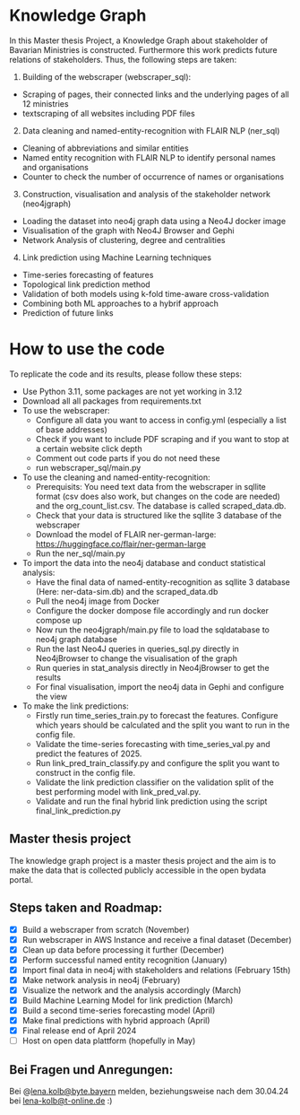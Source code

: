 # Knowledge Graph

In this Master thesis Project, a Knowledge Graph about stakeholder of Bavarian Ministries is constructed. Furthermore this work predicts future relations of stakeholders. Thus, the following steps are taken: 

1. Building of the webscraper (webscraper_sql): 
  - Scraping of pages, their connected links and the underlying pages of all 12 ministries
  - textscraping of all websites including PDF files

2. Data cleaning and named-entity-recognition with FLAIR NLP (ner_sql)
  - Cleaning of abbreviations and similar entities
  - Named entity recognition with FLAIR NLP to identify personal names and organisations
  - Counter to check the number of occurrence of names or organisations

3. Construction, visualisation and analysis of the stakeholder network (neo4jgraph)
  - Loading the dataset into neo4j graph data using a Neo4J docker image
  - Visualisation of the graph with Neo4J Browser and Gephi
  - Network Analysis of clustering, degree and centralities

4. Link prediction using Machine Learning techniques
  - Time-series forecasting of features
  - Topological link prediction method
  - Validation of both models using k-fold time-aware cross-validation
  - Combining both ML approaches to a hybrif approach 
  - Prediction of future links

# How to use the code
To replicate the code and its results, please follow these steps: 
  - Use Python 3.11, some packages are not yet working in 3.12
  - Download all all packages from requirements.txt
  - To use the webscraper: 
    - Configure all data you want to access in config.yml (especially a list of base addresses)
    - Check if you want to include PDF scraping and if you want to stop at a certain website click depth
    - Comment out code parts if you do not need these
    - run webscraper_sql/main.py
  - To use the cleaning and named-entity-recognition:
    - Prerequisits: You need text data from the webscraper in sqllite format (csv does also work, but changes on the code are needed) and the org_count_list.csv. The database is called scraped_data.db. 
    - Check that your data is structured like the sqllite 3 database of the webscraper
    - Download the model of FLAIR ner-german-large: https://huggingface.co/flair/ner-german-large
    - Run the ner_sql/main.py
  - To import the data into the neo4j database and conduct statistical analysis:
    - Have the final data of named-entity-recognition as sqllite 3 database (Here: ner-data-sim.db) and the scraped_data.db
    - Pull the neo4j image from Docker
    - Configure the docker dompose file accordingly and run docker compose up
    - Now run the neo4jgraph/main.py file to load the sqldatabase to neo4j graph database
    - Run the last Neo4J queries in queries_sql.py directly in Neo4jBrowser to change the visualisation of the graph
    - Run queries in stat_analysis directly in Neo4jBrowser to get the results
    - For final visualisation, import the neo4j data in Gephi and configure the view
  - To make the link predictions: 
    - Firstly run time_series_train.py to forecast the features. Configure which years should be calculated and the split you want to run in the config file. 
    - Validate the time-series forecasting with time_series_val.py and predict the features of 2025. 
    - Run link_pred_train_classify.py and configure the split you want to construct in the config file.
    - Validate the link prediction classifier on the validation split of the best performing model with link_pred_val.py.
    - Validate and run the final hybrid link prediction using the script final_link_prediction.py



## Master thesis project

The knowledge graph project is a master thesis project and the aim is to make the data that is collected publicly accessible in the open bydata portal. 


## Steps taken and Roadmap:

- [X] Build a webscraper from scratch (November)
- [X] Run webscraper in AWS Instance and receive a final dataset (December)
- [X] Clean up data before processing it further (December)
- [X] Perform successful named entity recognition (January)
- [X] Import final data in neo4j with stakeholders and relations (February 15th)
- [X] Make network analysis in neo4j (February)
- [X] Visualize the network and the analysis accordingly (March)
- [X] Build Machine Learning Model for link prediction (March)
- [X] Build a second time-series forecasting model (April)
- [X] Make final predictions with hybrid approach (April)
- [X] Final release end of April 2024
- [ ] Host on open data plattform (hopefully in May)

## Bei Fragen und Anregungen: 
Bei @lena.kolb@byte.bayern melden, beziehungsweise nach dem 30.04.24 bei lena-kolb@t-online.de :)


